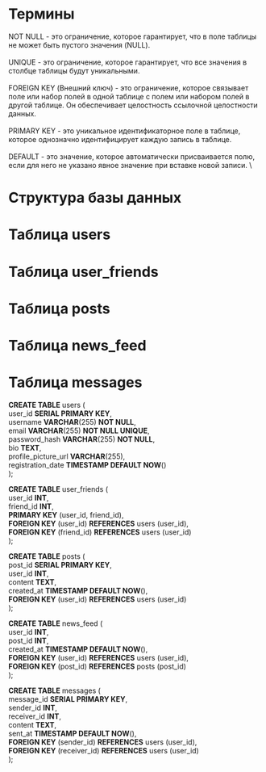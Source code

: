 # Термины

NOT NULL - это ограничение, которое гарантирует, что в поле таблицы не может быть пустого значения (NULL). \
\
UNIQUE - это ограничение, которое гарантирует, что все значения в столбце таблицы будут уникальными. \
\
FOREIGN KEY (Внешний ключ) - это ограничение, которое связывает поле или набор полей в одной таблице с полем или набором полей в другой таблице. Он обеспечивает целостность ссылочной целостности данных. \
\
PRIMARY KEY - это уникальное идентификаторное поле в таблице, которое однозначно идентифицирует каждую запись в таблице. \
\
DEFAULT - это значение, которое автоматически присваивается полю, если для него не указано явное значение при вставке новой записи. \

# Структура базы данных
# Таблица users
# Таблица user_friends
# Таблица posts
# Таблица news_feed
# Таблица messages

**CREATE TABLE** users ( \
    user_id **SERIAL PRIMARY KEY**, \
    username **VARCHAR**(255) **NOT NULL**, \
    email **VARCHAR**(255) **NOT NULL UNIQUE**, \
    password_hash **VARCHAR**(255) **NOT NULL**, \
    bio **TEXT**, \
    profile_picture_url **VARCHAR**(255), \
    registration_date **TIMESTAMP DEFAULT NOW**() \
    );

**CREATE TABLE** user_friends ( \
    user_id **INT**, \
    friend_id **INT**, \
    **PRIMARY KEY** (user_id, friend_id), \
    **FOREIGN KEY** (user_id) **REFERENCES** users (user_id), \
    **FOREIGN KEY** (friend_id) **REFERENCES** users (user_id) \
);

**CREATE TABLE** posts ( \
    post_id **SERIAL PRIMARY KEY**, \
    user_id **INT**, \
    content **TEXT**, \
    created_at **TIMESTAMP DEFAULT NOW**(), \
    **FOREIGN KEY** (user_id) **REFERENCES** users (user_id) \
);

**CREATE TABLE** news_feed ( \
    user_id **INT**, \
    post_id **INT**, \
    created_at **TIMESTAMP DEFAULT NOW**(), \
    **FOREIGN KEY** (user_id) **REFERENCES** users (user_id), \
    **FOREIGN KEY** (post_id) **REFERENCES** posts (post_id) \
);

**CREATE TABLE** messages ( \
    message_id **SERIAL PRIMARY KEY**, \
    sender_id **INT**, \
    receiver_id **INT**, \
    content **TEXT**, \
    sent_at **TIMESTAMP DEFAULT NOW**(), \
    **FOREIGN KEY** (sender_id) **REFERENCES** users (user_id), \
    **FOREIGN KEY** (receiver_id) **REFERENCES** users (user_id) \
); 
